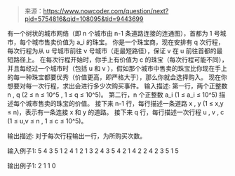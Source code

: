 

> 来源：https://www.nowcoder.com/question/next?pid=5754816&qid=108095&tid=9443699

有一个树状的城市网络（即 n 个城市由 n-1 条道路连接的连通图），首都为 1 号城市，每个城市售卖价值为 a_i 的珠宝。
你是一个珠宝商，现在安排有 q 次行程，每次行程为从 u 号城市前往 v 号城市（走最短路径），保证 v 在 u 前往首都的最短路径上。 在每次行程开始时，你手上有价值为 c 的珠宝（每次行程可能不同），并且每经过一个城市时（包括 u 和 v ），假如那个城市中售卖的珠宝比你现在手上的每一种珠宝都要优秀（价值更高，即严格大于），那么你就会选择购入。
现在你想要对每一次行程，求出会进行多少次购买事件。 
输入描述:
第一行，两个正整数 n , q (2 ≤ n ≤ 10^5 , 1 ≤ q ≤ 10^5)。
第二行，n 个正整数 a_i (1 ≤ a_i ≤ 10^5) 描述每个城市售卖的珠宝的价值。
接下来 n-1 行，每行描述一条道路 x , y (1 ≤ x,y ≤ n)，表示有一条连接 x 和 y 的道路。
接下来 q 行，每行描述一次行程 u , v , c (1 ≤ u,v ≤ n , 1 ≤ c ≤ 10^5)。


输出描述:
对于每次行程输出一行，为所购买次数。

输入例子1:
5 4
3 5 1 2 4
1 2
1 3
2 4
3 5
4 2 1
4 2 2
4 2 3
5 1 5

输出例子1:
2
1
1
0